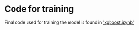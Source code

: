 # 

# Code for training

Final code used for training the model is found in ['xgboost.ipynb'](./xgboost.ipynb)
